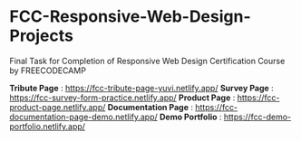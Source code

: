 # FCC-Responsive-Web-Design-Projects
Final Task for Completion of Responsive Web Design Certification Course by FREECODECAMP

**Tribute Page** : https://fcc-tribute-page-yuvi.netlify.app/
**Survey Page**  : https://fcc-survey-form-practice.netlify.app/
**Product Page** : https://fcc-product-page.netlify.app/
**Documentation Page** : https://fcc-documentation-page-demo.netlify.app/ 
**Demo Portfolio** : https://fcc-demo-portfolio.netlify.app/
